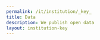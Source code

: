 ```yaml
---
permalink: /it/institution/_key_
title: Data
description: We publish open data
layout: institution-key
---
```


